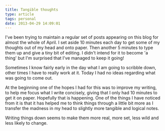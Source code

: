 ```yaml
---
title: Tangible thoughts
type: article
tags: personal
date: 2013-04-29 14:09:01
---
```

<p> I&#39;ve been trying to maintain a regular set of posts appearing on this blog for almost the whole of April. I set aside 10 minutes each day to get some of my thoughts out of my head and onto paper. Then another 5 minutes to type them up and give a tiny bit of editing. I didn&#39;t intend for it to become &#39;a thing&#39; but I&#39;m surprised that I&#39;ve managed to keep it going!</p><p> Sometimes I know fairly early in the day what I am going to scribble down, other times I have to really work at it. Today I had no ideas regarding what was going to come out.</p><p> At the beginning one of the hopes I had for this was to improve my writing, to help me focus what I write concisely, giving that I only had 10 minutes to get it on paper. Hopefully that is happening. One of the things I have noticed from it is that it has helped me to think things through a little bit more as I transfer the madness in my head to slightly more tangible and logical notes.</p><p> Writing things down seems to make them more real, more set, less wild and less likely to change.</p>
